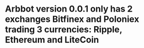# Arbbot version 0.0.1 only has 2 exchanges Bitfinex and Poloniex trading 3 currencies: Ripple, Ethereum and LiteCoin
